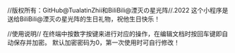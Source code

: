 //版权所有：GitHub@TualatinZhii和BiliBili@湮灭の星光阵//.2022
这个小程序是送给BiliBili@湮灭の星光阵的生日礼物，祝他生日快乐！

//使用说明//
在终端中按数字按键来进行对应的操作，在编辑文档时按回车键即自动保存并加密。
默认加密密码为0，第一次使用时可自行修改！